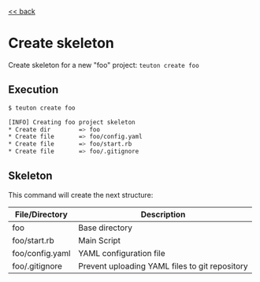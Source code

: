 
[<< back](README.md)

# Create skeleton

Create skeleton for a new "foo" project: `teuton create foo`

## Execution

```bash
$ teuton create foo

[INFO] Creating foo project skeleton
* Create dir        => foo
* Create file       => foo/config.yaml
* Create file       => foo/start.rb
* Create file       => foo/.gitignore
```

## Skeleton

This command will create the next structure:

| File/Directory  | Description    |
| --------------- | -------------- |
| foo             | Base directory |
| foo/start.rb    | Main Script    |
| foo/config.yaml | YAML configuration file |
| foo/.gitignore  | Prevent uploading YAML files to git repository |
